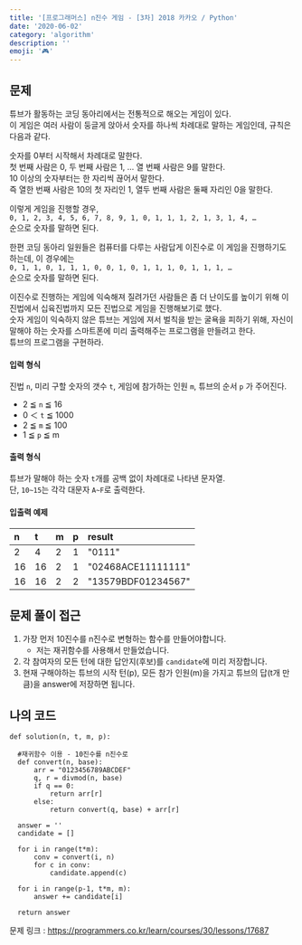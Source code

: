 ```yaml
---
title: '[프로그래머스] n진수 게임 - [3차] 2018 카카오 / Python'
date: '2020-06-02'
category: 'algorithm'
description: ''
emoji: '🎮'
---
```


## 문제

튜브가 활동하는 코딩 동아리에서는 전통적으로 해오는 게임이 있다.  
이 게임은 여러 사람이 둥글게 앉아서 숫자를 하나씩 차례대로 말하는 게임인데, 규칙은 다음과 같다.

숫자를 0부터 시작해서 차례대로 말한다.  
첫 번째 사람은 0, 두 번째 사람은 1, … 열 번째 사람은 9를 말한다.  
10 이상의 숫자부터는 한 자리씩 끊어서 말한다.  
즉 열한 번째 사람은 10의 첫 자리인 1, 열두 번째 사람은 둘째 자리인 0을 말한다.

이렇게 게임을 진행할 경우,  
`0, 1, 2, 3, 4, 5, 6, 7, 8, 9, 1, 0, 1, 1, 1, 2, 1, 3, 1, 4, …`  
순으로 숫자를 말하면 된다.

한편 코딩 동아리 일원들은 컴퓨터를 다루는 사람답게 이진수로 이 게임을 진행하기도 하는데, 이 경우에는  
`0, 1, 1, 0, 1, 1, 1, 0, 0, 1, 0, 1, 1, 1, 0, 1, 1, 1, …`  
순으로 숫자를 말하면 된다.

이진수로 진행하는 게임에 익숙해져 질려가던 사람들은 좀 더 난이도를 높이기 위해 이진법에서 십육진법까지 모든 진법으로 게임을 진행해보기로 했다.  
숫자 게임이 익숙하지 않은 튜브는 게임에 져서 벌칙을 받는 굴욕을 피하기 위해, 자신이 말해야 하는 숫자를 스마트폰에 미리 출력해주는 프로그램을 만들려고 한다.  
튜브의 프로그램을 구현하라.

#### 입력 형식

진법 `n`, 미리 구할 숫자의 갯수 `t`, 게임에 참가하는 인원 `m`, 튜브의 순서 `p` 가 주어진다.

- 2 ≦ `n` ≦ 16
- 0 ＜ `t` ≦ 1000
- 2 ≦ `m` ≦ 100
- 1 ≦ `p` ≦ m

#### 출력 형식

튜브가 말해야 하는 숫자 `t`개를 공백 없이 차례대로 나타낸 문자열.  
단, `10~15`는 각각 대문자 `A~F`로 출력한다.

#### 입출력 예제

| n   | t   | m   | p   | result             |
| :-- | :-- | :-- | :-- | :----------------- |
| 2   | 4   | 2   | 1   | "0111"             |
| 16  | 16  | 2   | 1   | "02468ACE11111111" |
| 16  | 16  | 2   | 2   | "13579BDF01234567" |

## 문제 풀이 접근

1. 가장 먼저 10진수를 n진수로 변형하는 함수를 만들어야합니다.
   - 저는 재귀함수를 사용해서 만들었습니다.
2. 각 참여자의 모든 턴에 대한 답안지(후보)를 `candidate`에 미리 저장합니다.
3. 현재 구해야하는 튜브의 시작 턴(p), 모든 참가 인원(m)을 가지고 튜브의 답(t개 만큼)을 answer에 저장하면 됩니다.

## 나의 코드

```python:title=Python
def solution(n, t, m, p):

  #재귀함수 이용 - 10진수를 n진수로
  def convert(n, base):
      arr = "0123456789ABCDEF"
      q, r = divmod(n, base)
      if q == 0:
          return arr[r]
      else:
          return convert(q, base) + arr[r]

  answer = ''
  candidate = []

  for i in range(t*m):
      conv = convert(i, n)
      for c in conv:
          candidate.append(c)

  for i in range(p-1, t*m, m):
      answer += candidate[i]

  return answer
```

문제 링크 : https://programmers.co.kr/learn/courses/30/lessons/17687
